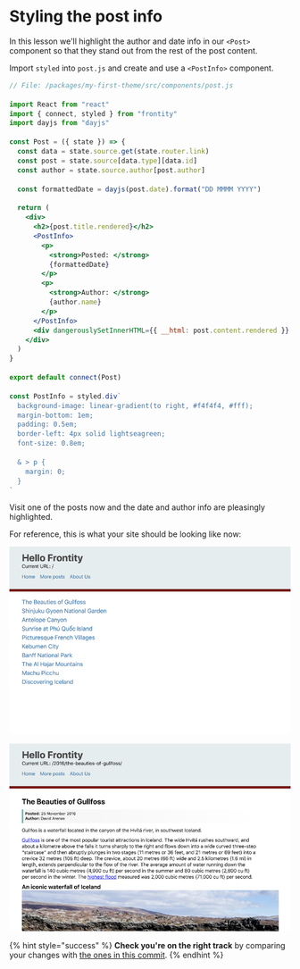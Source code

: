 # Styling the post info

In this lesson we'll highlight the author and date info in our `<Post>` component so that they stand out from the rest of the post content.

Import `styled` into `post.js` and create and use a `<PostInfo>` component.

```jsx
// File: /packages/my-first-theme/src/components/post.js

import React from "react"
import { connect, styled } from "frontity"
import dayjs from "dayjs"

const Post = ({ state }) => {
  const data = state.source.get(state.router.link)
  const post = state.source[data.type][data.id]
  const author = state.source.author[post.author]

  const formattedDate = dayjs(post.date).format("DD MMMM YYYY")

  return (
    <div>
      <h2>{post.title.rendered}</h2>
      <PostInfo>
        <p>
          <strong>Posted: </strong>
          {formattedDate}
        </p>
        <p>
          <strong>Author: </strong>
          {author.name}
        </p>
      </PostInfo>
      <div dangerouslySetInnerHTML={{ __html: post.content.rendered }} />
    </div>
  )
}

export default connect(Post)

const PostInfo = styled.div`
  background-image: linear-gradient(to right, #f4f4f4, #fff);
  margin-bottom: 1em;
  padding: 0.5em;
  border-left: 4px solid lightseagreen;
  font-size: 0.8em;

  & > p {
    margin: 0;
  }
`
```

Visit one of the posts now and the date and author info are pleasingly highlighted.

For reference, this is what your site should be looking like now:

<p>
  <img alt="Frontity in the browser - listing" src="../assets/part4img1.png">
</p>

<p>
  <img alt="Frontity in the browser - post" src="../assets/part4img2.png">
</p>

{% hint style="success" %}
**Check you're on the right track** by comparing your changes with [the ones in this commit](https://github.com/frontity-demos/tutorial-hello-frontity/commit/efa2d467cc7b89a949b3102f340f52bfa8a21362).
{% endhint %}

